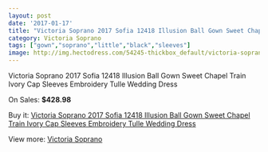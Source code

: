 ```yaml
---
layout: post
date: '2017-01-17'
title: "Victoria Soprano 2017 Sofia 12418 Illusion Ball Gown Sweet Chapel Train Ivory Cap Sleeves Embroidery Tulle Wedding Dress"
category: Victoria Soprano
tags: ["gown","soprano","little","black","sleeves"]
image: http://img.hectodress.com/54245-thickbox_default/victoria-soprano-2017-sofia-12418-illusion-ball-gown-sweet-chapel-train-ivory-cap-sleeves-embroidery-tulle-wedding-dress.jpg
---
```

Victoria Soprano 2017 Sofia 12418 Illusion Ball Gown Sweet Chapel Train Ivory Cap Sleeves Embroidery Tulle Wedding Dress

On Sales: **$428.98**
<a href="https://www.hectodress.com/victoria-soprano/16934-victoria-soprano-2017-sofia-12418-illusion-ball-gown-sweet-chapel-train-ivory-cap-sleeves-embroidery-tulle-wedding-dress.html"><amp-img layout="responsive" width="600" height="600" src="//img.hectodress.com/54245-thickbox_default/victoria-soprano-2017-sofia-12418-illusion-ball-gown-sweet-chapel-train-ivory-cap-sleeves-embroidery-tulle-wedding-dress.jpg" alt="Victoria Soprano 2017 Sofia 12418 Illusion Ball Gown Sweet Chapel Train Ivory Cap Sleeves Embroidery Tulle Wedding Dress 0" /></a>
<a href="https://www.hectodress.com/victoria-soprano/16934-victoria-soprano-2017-sofia-12418-illusion-ball-gown-sweet-chapel-train-ivory-cap-sleeves-embroidery-tulle-wedding-dress.html"><amp-img layout="responsive" width="600" height="600" src="//img.hectodress.com/54250-thickbox_default/victoria-soprano-2017-sofia-12418-illusion-ball-gown-sweet-chapel-train-ivory-cap-sleeves-embroidery-tulle-wedding-dress.jpg" alt="Victoria Soprano 2017 Sofia 12418 Illusion Ball Gown Sweet Chapel Train Ivory Cap Sleeves Embroidery Tulle Wedding Dress 1" /></a>
<a href="https://www.hectodress.com/victoria-soprano/16934-victoria-soprano-2017-sofia-12418-illusion-ball-gown-sweet-chapel-train-ivory-cap-sleeves-embroidery-tulle-wedding-dress.html"><amp-img layout="responsive" width="600" height="600" src="//img.hectodress.com/54249-thickbox_default/victoria-soprano-2017-sofia-12418-illusion-ball-gown-sweet-chapel-train-ivory-cap-sleeves-embroidery-tulle-wedding-dress.jpg" alt="Victoria Soprano 2017 Sofia 12418 Illusion Ball Gown Sweet Chapel Train Ivory Cap Sleeves Embroidery Tulle Wedding Dress 2" /></a>
<a href="https://www.hectodress.com/victoria-soprano/16934-victoria-soprano-2017-sofia-12418-illusion-ball-gown-sweet-chapel-train-ivory-cap-sleeves-embroidery-tulle-wedding-dress.html"><amp-img layout="responsive" width="600" height="600" src="//img.hectodress.com/54248-thickbox_default/victoria-soprano-2017-sofia-12418-illusion-ball-gown-sweet-chapel-train-ivory-cap-sleeves-embroidery-tulle-wedding-dress.jpg" alt="Victoria Soprano 2017 Sofia 12418 Illusion Ball Gown Sweet Chapel Train Ivory Cap Sleeves Embroidery Tulle Wedding Dress 3" /></a>
<a href="https://www.hectodress.com/victoria-soprano/16934-victoria-soprano-2017-sofia-12418-illusion-ball-gown-sweet-chapel-train-ivory-cap-sleeves-embroidery-tulle-wedding-dress.html"><amp-img layout="responsive" width="600" height="600" src="//img.hectodress.com/54247-thickbox_default/victoria-soprano-2017-sofia-12418-illusion-ball-gown-sweet-chapel-train-ivory-cap-sleeves-embroidery-tulle-wedding-dress.jpg" alt="Victoria Soprano 2017 Sofia 12418 Illusion Ball Gown Sweet Chapel Train Ivory Cap Sleeves Embroidery Tulle Wedding Dress 4" /></a>
<a href="https://www.hectodress.com/victoria-soprano/16934-victoria-soprano-2017-sofia-12418-illusion-ball-gown-sweet-chapel-train-ivory-cap-sleeves-embroidery-tulle-wedding-dress.html"><amp-img layout="responsive" width="600" height="600" src="//img.hectodress.com/54246-thickbox_default/victoria-soprano-2017-sofia-12418-illusion-ball-gown-sweet-chapel-train-ivory-cap-sleeves-embroidery-tulle-wedding-dress.jpg" alt="Victoria Soprano 2017 Sofia 12418 Illusion Ball Gown Sweet Chapel Train Ivory Cap Sleeves Embroidery Tulle Wedding Dress 5" /></a>

Buy it: [Victoria Soprano 2017 Sofia 12418 Illusion Ball Gown Sweet Chapel Train Ivory Cap Sleeves Embroidery Tulle Wedding Dress](https://www.hectodress.com/victoria-soprano/16934-victoria-soprano-2017-sofia-12418-illusion-ball-gown-sweet-chapel-train-ivory-cap-sleeves-embroidery-tulle-wedding-dress.html "Victoria Soprano 2017 Sofia 12418 Illusion Ball Gown Sweet Chapel Train Ivory Cap Sleeves Embroidery Tulle Wedding Dress")

View more: [Victoria Soprano](https://www.hectodress.com/346-victoria-soprano "Victoria Soprano")